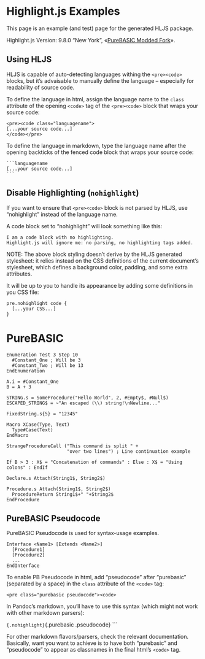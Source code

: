 Highlight.js Examples
=====================

This page is an example (and test) page for the generated HLJS package.

Highlight.js Version: 9.8.0 “New York”, «[PureBASIC Modded Fork](https://github.com/tajmone/highlight.js/tree/PureBASIC)».

Using HLJS
----------

HLJS is capable of auto-detecting languages withing the `<pre><code>` blocks, but it’s advaisable to manually define the language – especially for readability of source code.

To define the language in html, assign the language name to the `class` attribute of the opening `<code>` tag of the `<pre><code>` block that wraps your source code:

``` {.nohighlight}
<pre><code class="languagename">
[...your source code...]
</code></pre>
```

To define the language in markdown, type the language name after the opening backticks of the fenced code block that wraps your source code:

```` {.nohighlight}
```languagename
[...your source code...]
```
````

Disable Highlighting (`nohighlight`)
------------------------------------

If you want to ensure that `<pre><code>` block is not parsed by HLJS, use “nohighlight” instead of the language name.

A code block set to “nohighlight” will look something like this:

``` {.nohighlight}
I am a code block with no highlighting.
Highlight.js will ignore me: no parsing, no highlighting tags added.
```

NOTE: The above block styling doesn’t derive by the HLJS generated stylesheet: it relies instead on the CSS definitions of the current document’s stylesheet, which defines a background color, padding, and some extra attributes.

It will be up to you to handle its appearance by adding some definitions in you CSS file:

``` {.nohighlight}
pre.nohighlight code {
  [...your CSS...]
}
```

PureBASIC
=========

``` {.purebasic}
Enumeration Test 3 Step 10
  #Constant_One ; Will be 3
  #Constant_Two ; Will be 13
EndEnumeration

A.i = #Constant_One
B = A + 3

STRING.s = SomeProcedure("Hello World", 2, #Empty$, #Null$)
ESCAPED_STRING$ = ~"An escaped (\\) string!\nNewline..."

FixedString.s{5} = "12345"

Macro XCase(Type, Text)
  Type#Case(Text)
EndMacro

StrangeProcedureCall ("This command is split " +
                      "over two lines") ; Line continuation example

If B > 3 : X$ = "Concatenation of commands" : Else : X$ = "Using colons" : EndIf

Declare.s Attach(String1$, String2$)

Procedure.s Attach(String1$, String2$)
  ProcedureReturn String1$+" "+String2$
EndProcedure
```

PureBASIC Pseudocode
--------------------

PureBASIC Pseudocode is used for syntax-usage examples.

``` {.purebasic .pseudocode}
Interface <Name1> [Extends <Name2>]
  [Procedure1]
  [Procedure2]
  ...
EndInterface
```

To enable PB Pseudocode in html, add “pseudocode” after “purebasic” (separated by a space) in the `class` attribute of the `<code>` tag:

``` {.nohighlight}
<pre class="purebasic pseudocode"><code>
```

In Pandoc’s markdown, you’ll have to use this syntax (which might not work with other markdown parsers):

`{.nohighlight}`{.purebasic .pseudocode} \`\`\`

For other markdown flavors/parsers, check the relevant documentation. Basically, want you want to achieve is to have both “purebasic” and “pseudocode” to appear as classnames in the final html’s `<code>` tag.
